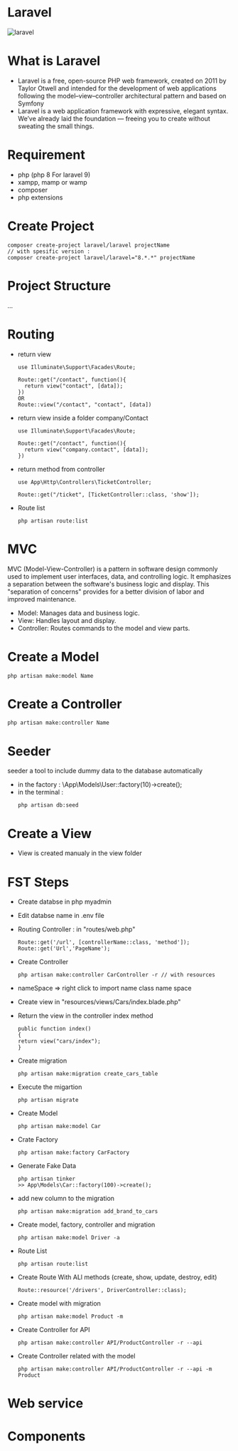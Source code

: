 # Laravel

![laravel](https://encrypted-tbn0.gstatic.com/images?q=tbn:ANd9GcSy8NmBAIXPQ_NZHWBwPkg4InkyUXTUHrN4kPswb673Agg3rR7SJ-EqZS3L9lFRXd0-XgI&usqp=CAU)

# What is Laravel

- Laravel is a free, open-source PHP web framework, created on 2011 by Taylor Otwell and intended for the development of web applications following the model–view–controller architectural pattern and based on Symfony
- Laravel is a web application framework with expressive, elegant syntax. We’ve already laid the foundation — freeing you to create without sweating the small things.

# Requirement

- php (php 8 For laravel 9)
- xampp, mamp or wamp
- composer
- php extensions

# Create Project

```
composer create-project laravel/laravel projectName
// with spesific version :
composer create-project laravel/laravel="8.*.*" projectName
```

# Project Structure

...

# Routing

- return view

  ```
  use Illuminate\Support\Facades\Route;

  Route::get("/contact", function(){
    return view("contact", [data]);
  })
  OR
  Route::view("/contact", "contact", [data])
  ```

- return view inside a folder company/Contact

  ```
  use Illuminate\Support\Facades\Route;

  Route::get("/contact", function(){
    return view("company.contact", [data]);
  })

  ```

- return method from controller

  ```
  use App\Http\Controllers\TicketController;

  Route::get("/ticket", [TicketController::class, 'show']);
  ```

- Route list
  ```
  php artisan route:list
  ```

# MVC

MVC (Model-View-Controller) is a pattern in software design commonly used to implement user interfaces, data, and controlling logic. It emphasizes a separation between the software's business logic and display. This "separation of concerns" provides for a better division of labor and improved maintenance.

- Model: Manages data and business logic.
- View: Handles layout and display.
- Controller: Routes commands to the model and view parts.

# Create a Model

```
php artisan make:model Name
```

# Create a Controller

```
php artisan make:controller Name
```

# Seeder

seeder a tool to include dummy data to the database automatically

- in the factory : \App\Models\User::factory(10)->create();
- in the terminal :
  ```
  php artisan db:seed
  ```

# Create a View

- View is created manualy in the view folder

# FST Steps

- Create databse in php myadmin

- Edit databse name in .env file

- Routing Controller : in "routes/web.php"

  ```
  Route::get('/url', [controllerName::class, 'method']);
  Route::get('Url','PageName');
  ```

- Create Controller

  ```
  php artisan make:controller CarController -r // with resources
  ```

- nameSpace => right click to import name class name space

- Create view in "resources/views/Cars/index.blade.php"

- Return the view in the controller index method

  ```
  public function index()
  {
  return view("cars/index");
  }
  ```

- Create migration

  ```
  php artisan make:migration create_cars_table
  ```

- Execute the migartion

  ```
  php artisan migrate
  ```

- Create Model

  ```
  php artisan make:model Car
  ```

- Crate Factory

  ```
  php artisan make:factory CarFactory
  ```

- Generate Fake Data

  ```
  php artisan tinker
  >> App\Models\Car::factory(100)->create();
  ```

- add new column to the migration

  ```
  php artisan make:migration add_brand_to_cars
  ```

- Create model, factory, controller and migration

  ```
  php artisan make:model Driver -a
  ```

- Route List

  ```
  php artisan route:list
  ```

- Create Route With ALl methods (create, show, update, destroy, edit)

  ```
  Route::resource('/drivers', DriverController::class);
  ```

- Create model with migration

  ```
  php artisan make:model Product -m
  ```

- Create Controller for API

  ```
  php artisan make:controller API/ProductController -r --api
  ```

- Create Controller related with the model

  ```
  php artisan make:controller API/ProductController -r --api -m Product
  ```

# Web service

# Components
